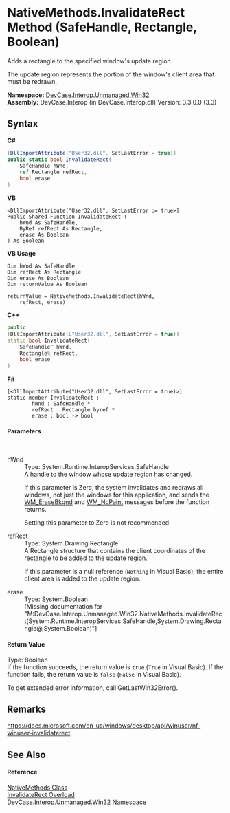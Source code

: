 # NativeMethods.InvalidateRect Method (SafeHandle, Rectangle, Boolean)
 

Adds a rectangle to the specified window's update region. 

 The update region represents the portion of the window's client area that must be redrawn.

**Namespace:**&nbsp;<a href="N_DevCase_Interop_Unmanaged_Win32">DevCase.Interop.Unmanaged.Win32</a><br />**Assembly:**&nbsp;DevCase.Interop (in DevCase.Interop.dll) Version: 3.3.0.0 (3.3)

## Syntax

**C#**<br />
``` C#
[DllImportAttribute("User32.dll", SetLastError = true)]
public static bool InvalidateRect(
	SafeHandle hWnd,
	ref Rectangle refRect,
	bool erase
)
```

**VB**<br />
``` VB
<DllImportAttribute("User32.dll", SetLastError := true>]
Public Shared Function InvalidateRect ( 
	hWnd As SafeHandle,
	ByRef refRect As Rectangle,
	erase As Boolean
) As Boolean
```

**VB Usage**<br />
``` VB Usage
Dim hWnd As SafeHandle
Dim refRect As Rectangle
Dim erase As Boolean
Dim returnValue As Boolean

returnValue = NativeMethods.InvalidateRect(hWnd, 
	refRect, erase)
```

**C++**<br />
``` C++
public:
[DllImportAttribute(L"User32.dll", SetLastError = true)]
static bool InvalidateRect(
	SafeHandle^ hWnd, 
	Rectangle% refRect, 
	bool erase
)
```

**F#**<br />
``` F#
[<DllImportAttribute("User32.dll", SetLastError = true)>]
static member InvalidateRect : 
        hWnd : SafeHandle * 
        refRect : Rectangle byref * 
        erase : bool -> bool 

```


#### Parameters
&nbsp;<dl><dt>hWnd</dt><dd>Type: System.Runtime.InteropServices.SafeHandle<br />A handle to the window whose update region has changed. 

 If this parameter is Zero, the system invalidates and redraws all windows, not just the windows for this application, and sends the <a href="T_DevCase_Interop_Unmanaged_Win32_Enums_WindowMessages">WM_EraseBkgnd</a> and <a href="T_DevCase_Interop_Unmanaged_Win32_Enums_WindowMessages">WM_NcPaint</a> messages before the function returns. 

 Setting this parameter to Zero is not recommended.</dd><dt>refRect</dt><dd>Type: System.Drawing.Rectangle<br />A Rectangle structure that contains the client coordinates of the rectangle to be added to the update region. 

 If this parameter is a null reference (`Nothing` in Visual Basic), the entire client area is added to the update region.</dd><dt>erase</dt><dd>Type: System.Boolean<br />\[Missing <param name="erase"/> documentation for "M:DevCase.Interop.Unmanaged.Win32.NativeMethods.InvalidateRect(System.Runtime.InteropServices.SafeHandle,System.Drawing.Rectangle@,System.Boolean)"\]</dd></dl>

#### Return Value
Type: Boolean<br />If the function succeeds, the return value is `true` (`True` in Visual Basic). If the function fails, the return value is `false` (`False` in Visual Basic). 

 To get extended error information, call GetLastWin32Error().

## Remarks
<a href="https://docs.microsoft.com/en-us/windows/desktop/api/winuser/nf-winuser-invalidaterect" target="_blank">https://docs.microsoft.com/en-us/windows/desktop/api/winuser/nf-winuser-invalidaterect</a>

## See Also


#### Reference
<a href="T_DevCase_Interop_Unmanaged_Win32_NativeMethods">NativeMethods Class</a><br /><a href="Overload_DevCase_Interop_Unmanaged_Win32_NativeMethods_InvalidateRect">InvalidateRect Overload</a><br /><a href="N_DevCase_Interop_Unmanaged_Win32">DevCase.Interop.Unmanaged.Win32 Namespace</a><br />